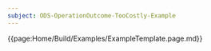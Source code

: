 ```yaml
---
subject: ODS-OperationOutcome-TooCostly-Example
---
```


{{page:Home/Build/Examples/ExampleTemplate.page.md}}
